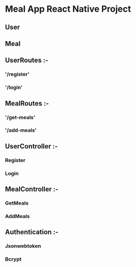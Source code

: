 <h1>Meal App React Native Project</h1>

<h2>User</h2>
<h2>Meal</h2>

<h2>UserRoutes :- </h2>

<h3>'/register'</h3>
<h3>'/login'</h3>

<h2>MealRoutes :- </h2>

<h3>'/get-meals'</h3>
<h3>'/add-meals'</h3>

<h2>UserController :- </h2>

<h3>Register</h3>
<h3>Login</h3>

<h2>MealController :- </h2>

<h3>GetMeals</h3>
<h3>AddMeals</h3>

<h2>Authentication :- </h2>

<h3>Jsonwebtoken</h3> 

<h3>Bcrypt</h3>
